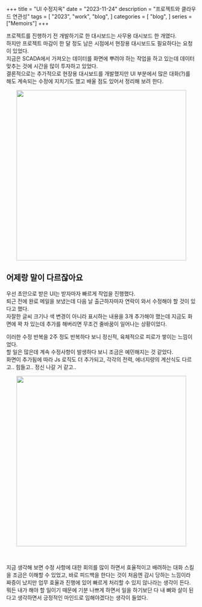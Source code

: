 +++
title = "UI 수정지옥"
date = "2023-11-24"
description = "프로젝트와 클라우드 연관성"
tags = [
    "2023",
    "work",
    "blog",
]
categories = [
    "blog",
]
series = ["Memoirs"]
+++

프로젝트를 진행하기 전 개발하기로 한 대시보드는 사무용 대시보드 한 개였다. <br>
하지만 프로젝트 마감이 한 달 정도 남은 시점에서 현장용 대시보드도 필요하다는 요청이 있었다.<br>
지금은 SCADA에서 가져오는 데이터를 화면에 뿌려야 하는 작업을 하고 있는데 데이터 맞추는 것에 시간을 많이 투자하고 있었다.<br>
결론적으로는 추가적으로 현장용 대시보드를 개발했지만 UI 부분에서 많은 대화(?)를 해도 계속되는 수정에 지치기도 했고 배울 점도 있어서 정리해 보려 한다.

<p align="center"><img src="https://github.com/kmseunh/css-design-tools/assets/105186724/65806413-e4b5-4934-8c17-6d8beb267be2" width="450"></p>

<!--more-->

## 어제랑 말이 다르잖아요

우선 초안으로 받은 UI는 받자마자 빠르게 작업을 진행했다.<br>
퇴근 전에 완료 메일을 보냈는데 다음 날 출근하자마자 연락이 와서 수정해야 할 것이 있다고 했다.<br>
자잘한 글씨 크기나 색 변경이 아니라 표시하는 내용을 3개 추가해야 했는데 지금도 화면에 꽉 차 있는데 추가를 해버리면 무조건 줄바꿈이 일어나는 상황이었다.
<br>

이러한 수정 반복을 2주 정도 반복하다 보니 정신적, 육체적으로 피로가 쌓이는 느낌이었다.<br>
할 일은 많은데 계속 수정사항이 발생하다 보니 조금은 예민해지는 것 같았다. <br>
화면이 추가됨에 따라 Js 로직도 더 추가되고, 각각의 전력, 에너지량의 계산식도 다르고.. 힘들고.. 정신 나갈 거 같고..

<p align="center"><img src="https://github.com/kmseunh/css-design-tools/assets/105186724/85196395-330d-4abc-af91-60dcdb1570ca" width="450"></p>
<br>

지금 생각해 보면 수정 사항에 대한 회의를 많이 하면서 효율적이고 배려하는 대화 스킬을 조금은 이해할 수 있었고, 바로 피드백을 한다는 것이 처음엔 감시 당하는 느낌이라 짜증이 났지만 업무 효율과 진행에 있어 빠르게 처리할 수 있지 않나라는 생각이 든다. <br>
뭐든 내가 해야 할 일이기 때문에 기분 나쁘게 하면서 일을 하기보단 다 내 뼈와 살이 된다고 생각하면서 긍정적인 마인드로 임해야겠다는 생각이 들었다.
